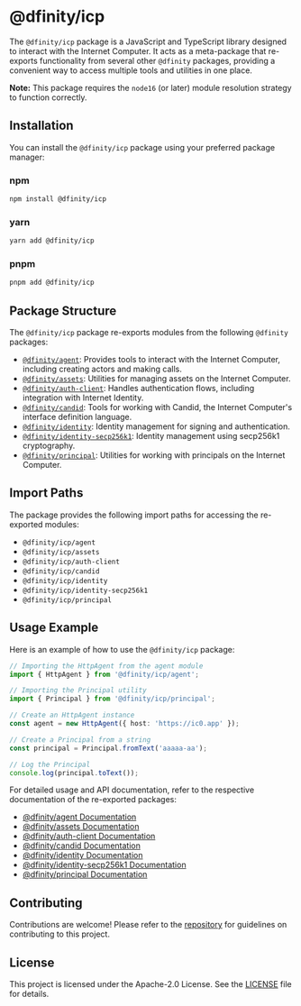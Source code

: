 # @dfinity/icp

The `@dfinity/icp` package is a JavaScript and TypeScript library designed to interact with the Internet Computer. It acts as a meta-package that re-exports functionality from several other `@dfinity` packages, providing a convenient way to access multiple tools and utilities in one place.

**Note:** This package requires the `node16` (or later) module resolution strategy to function correctly.

## Installation

You can install the `@dfinity/icp` package using your preferred package manager:

### npm
```bash
npm install @dfinity/icp
```

### yarn
```bash
yarn add @dfinity/icp
```

### pnpm
```bash
pnpm add @dfinity/icp
```

## Package Structure

The `@dfinity/icp` package re-exports modules from the following `@dfinity` packages:

- [`@dfinity/agent`](../agent/README.md): Provides tools to interact with the Internet Computer, including creating actors and making calls.
- [`@dfinity/assets`](../assets/README.md): Utilities for managing assets on the Internet Computer.
- [`@dfinity/auth-client`](../auth-client/README.md): Handles authentication flows, including integration with Internet Identity.
- [`@dfinity/candid`](../candid/README.md): Tools for working with Candid, the Internet Computer's interface definition language.
- [`@dfinity/identity`](../identity/README.md): Identity management for signing and authentication.
- [`@dfinity/identity-secp256k1`](../identity-secp256k1/README.md): Identity management using secp256k1 cryptography.
- [`@dfinity/principal`](../principal/README.md): Utilities for working with principals on the Internet Computer.

## Import Paths

The package provides the following import paths for accessing the re-exported modules:

- `@dfinity/icp/agent`
- `@dfinity/icp/assets`
- `@dfinity/icp/auth-client`
- `@dfinity/icp/candid`
- `@dfinity/icp/identity`
- `@dfinity/icp/identity-secp256k1`
- `@dfinity/icp/principal`

## Usage Example

Here is an example of how to use the `@dfinity/icp` package:

```typescript
// Importing the HttpAgent from the agent module
import { HttpAgent } from '@dfinity/icp/agent';

// Importing the Principal utility
import { Principal } from '@dfinity/icp/principal';

// Create an HttpAgent instance
const agent = new HttpAgent({ host: 'https://ic0.app' });

// Create a Principal from a string
const principal = Principal.fromText('aaaaa-aa');

// Log the Principal
console.log(principal.toText());
```

For detailed usage and API documentation, refer to the respective documentation of the re-exported packages:

- [@dfinity/agent Documentation](../agent/README.md)
- [@dfinity/assets Documentation](../assets/README.md)
- [@dfinity/auth-client Documentation](../auth-client/README.md)
- [@dfinity/candid Documentation](../candid/README.md)
- [@dfinity/identity Documentation](../identity/README.md)
- [@dfinity/identity-secp256k1 Documentation](../identity-secp256k1/README.md)
- [@dfinity/principal Documentation](../principal/README.md)

## Contributing

Contributions are welcome! Please refer to the [repository](https://github.com/dfinity/agent-js) for guidelines on contributing to this project.

## License

This project is licensed under the Apache-2.0 License. See the [LICENSE](https://github.com/dfinity/agent-js/blob/main/LICENSE) file for details.
